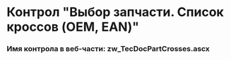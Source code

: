 ﻿---
description: 2.4.9.2
---
# Контрол "Выбор запчасти. Список кроссов (OEM, EAN)"
### Имя контрола в веб-части: zw_TecDocPartCrosses.ascx

